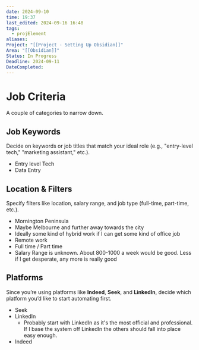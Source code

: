 ```yaml
---
date: 2024-09-10
time: 19:37
last_edited: 2024-09-16 16:48
tags:
  - projElement
aliases: 
Project: "[[Project - Setting Up Obsidian]]"
Area: "[[Obsidian]]"
Status: In Progress
Deadline: 2024-09-11
DateCompleted: 
---
```

# Job Criteria
A couple of categories to narrow down.

## Job Keywords
Decide on keywords or job titles that match your ideal role (e.g., "entry-level tech," "marketing assistant," etc.).
- Entry level Tech
- Data Entry

## Location & Filters
Specify filters like location, salary range, and job type (full-time, part-time, etc.).
- Mornington Peninsula
- Maybe Melbourne and further away towards the city
- Ideally some kind of hybrid work if I can get some kind of office job
- Remote work
- Full time / Part time
- Salary Range is unknown. About 800-1000 a week would be good. Less if I get desperate, any more is really good

## Platforms
Since you’re using platforms like **Indeed**, **Seek**, and **LinkedIn**, decide which platform you’d like to start automating first.
- Seek
- LinkedIn
	- Probably start with LinkedIn as it's the most official and professional. If I base the system off LinkedIn the others should fall into place easy enough.
- Indeed
